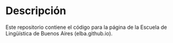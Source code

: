 # Descripción

Este repositorio contiene el código para la página de la Escuela de Lingüística de Buenos Aires (elba.github.io).
